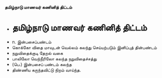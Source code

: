 **தமிழ்நாடு மாணவர் கணினித் திட்டம்**
- # தமிழ்நாடு மாணவர் கணினித் திட்டம்
- n. இன்பசைப்பண்டம்
- கொக்கோ விதை மாவுடன் வெல்லம் கலந்து செய்யற்படும் இனிப்புத் தின்பண்டம்
- நறுவிதைக்குடி தேறல் வகை
- பாலிலோ வெந்நீரிலோ கலந்த நறுவிதைச்சத்து
- (பெ.) இன்பசைப் பண்டம் கலந்த
- திண்ணிய கருந்தவிட்டு நிறம் வாய்ந்த.

